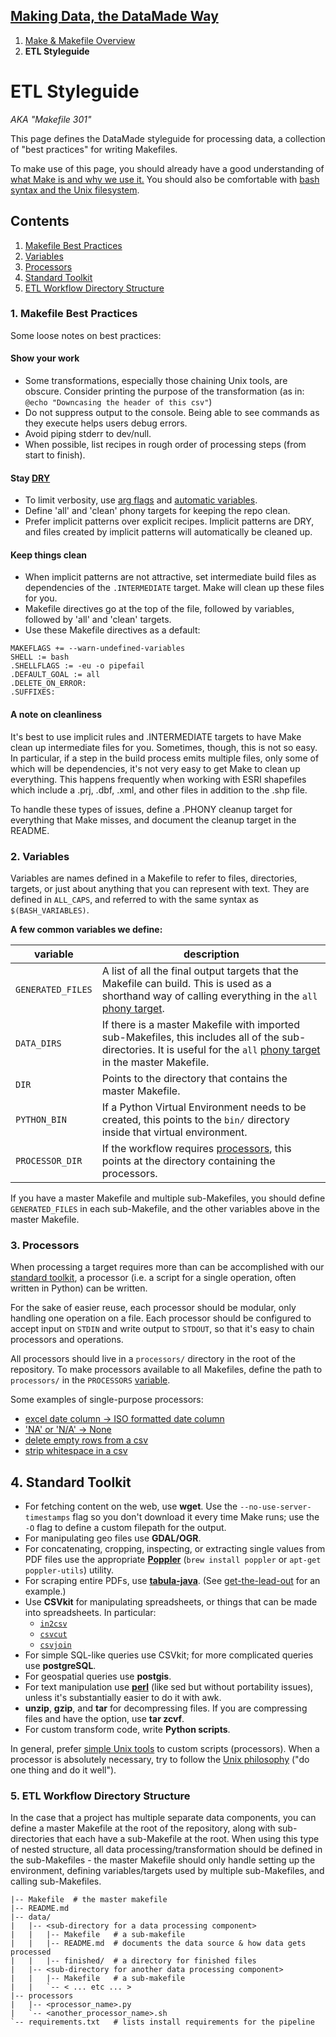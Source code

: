 ## [Making Data, the DataMade Way](https://github.com/datamade/data-making-guidelines/blob/master/README.md)
1. [Make & Makefile Overview](https://github.com/datamade/data-making-guidelines/blob/master/make.md)
2. **ETL Styleguide**

# ETL Styleguide
*AKA "Makefile 301"*

This page defines the DataMade styleguide for processing data, a collection of "best practices" for writing Makefiles. 

To make use of this page, you should already have a good understanding of [what Make is and why we use it.](https://github.com/datamade/data-making-guidelines/blob/master/make.md) You should also be comfortable with [bash syntax and the Unix filesystem](http://ryanstutorials.net/bash-scripting-tutorial/).

## Contents

1. [Makefile Best Practices](#1-makefile-best-practices)
2. [Variables](#2-variables)
3. [Processors](#3-processors)
4. [Standard Toolkit](#4-standard-toolkit)
5. [ETL Workflow Directory Structure](#5-etl-workflow-directory-structure)

### 1. Makefile Best Practices

Some loose notes on best practices:

#### Show your work
- Some transformations, especially those chaining Unix tools, are obscure. Consider printing the purpose of the transformation (as in: `@echo "Downcasing the header of this csv"`)
- Do not suppress output to the console. Being able to see commands as they execute helps users debug errors.
- Avoid piping stderr to dev/null.
- When possible, list recipes in rough order of processing steps (from start to finish).

#### Stay [DRY](https://en.wikipedia.org/wiki/Don't_repeat_yourself)
- To limit verbosity, use [arg flags](https://gobyexample.com/command-line-flags) and [automatic variables](https://www.gnu.org/software/make/manual/html_node/Automatic-Variables.html). 
- Define 'all' and 'clean' phony targets for keeping the repo clean.
- Prefer implicit patterns over explicit recipes. Implicit patterns are DRY, and files created by implicit patterns will automatically be cleaned up.

#### Keep things clean
- When implicit patterns are not attractive, set intermediate build files as dependencies of the `.INTERMEDIATE` target. Make will clean up these files for you.
- Makefile directives go at the top of the file, followed by variables, followed by 'all' and 'clean' targets.
- Use these Makefile directives as a default:
```make
MAKEFLAGS += --warn-undefined-variables
SHELL := bash
.SHELLFLAGS := -eu -o pipefail
.DEFAULT_GOAL := all
.DELETE_ON_ERROR:
.SUFFIXES:
```

#### A note on cleanliness
It's best to use implicit rules and .INTERMEDIATE targets to have Make clean up intermediate files for you. Sometimes, though, this is not so easy. In particular, if a step in the build process emits multiple files, only some of which will be dependencies, it's not very easy to get Make to clean up everything. This happens frequently when working with ESRI shapefiles which include a .prj, .dbf, .xml, and other files in addition to the .shp file. 

To handle these types of issues, define a .PHONY cleanup target for everything that Make misses, and document the cleanup target in the README.

### 2. Variables
Variables are names defined in a Makefile to refer to files, directories, targets, or just about anything that you can represent with text. They are defined in `ALL_CAPS`, and referred to with the same syntax as `$(BASH_VARIABLES)`. 

**A few common variables we define:**

| variable | description |
|---|---|
| ```GENERATED_FILES``` | A list of all the final output targets that the Makefile can build. This is used as a shorthand way of calling everything in the `all` [phony target](https://github.com/datamade/data-making-guidelines#phony-targets). |
| ```DATA_DIRS``` | If there is a master Makefile with imported sub-Makefiles, this includes all of the sub-directories. It is useful for the `all` [phony target](https://github.com/datamade/data-making-guidelines#phony-targets) in the master Makefile. |
| ```DIR``` | Points to the directory that contains the master Makefile. |
| ```PYTHON_BIN``` | If a Python Virtual Environment needs to be created, this points to the ```bin/``` directory inside that virtual environment. |
| ```PROCESSOR_DIR``` | If the workflow requires [processors](https://github.com/datamade/data-making-guidelines/blob/master/styleguide.md#3-processors), this points at the directory containing the processors. |

If you have a master Makefile and multiple sub-Makefiles, you should define ```GENERATED_FILES``` in each sub-Makefile, and the other variables above in the master Makefile.

### 3. Processors
When processing a target requires more than can be accomplished with our [standard toolkit](https://github.com/datamade/data-making-guidelines/blob/master/styleguide.md#4-standard-toolkit), a processor (i.e. a script for a single operation, often written in Python) can be written.

For the sake of easier reuse, each processor should be modular, only handling one operation on a file. Each processor should be configured to accept input on ```STDIN``` and write output to ```STDOUT```, so that it's easy to chain processors and operations.

All processors should live in a ```processors/``` directory in the root of the repository. To make processors available to all Makefiles, define the path to ```processors/``` in the ```PROCESSORS``` [variable](https://github.com/datamade/data-making-guidelines/blob/master/styleguide.md#variables).

Some examples of single-purpose processors:
- [excel date column -> ISO formatted date column](https://github.com/datamade/gary-counts-data/blob/master/data/processors/convert_excel_time.py)
- ['NA' or 'N/A' -> None](https://github.com/datamade/gary-counts-data/blob/master/data/processors/make_real_nulls.py)
- [delete empty rows from a csv](https://github.com/datamade/gary-counts-data/blob/master/data/processors/delete_empty_rows.py)
- [strip whitespace in a csv](https://github.com/datamade/gary-counts-data/blob/master/data/processors/strip_whitespace.py)

## 4. Standard Toolkit

- For fetching content on the web, use **wget**. Use the `--no-use-server-timestamps` flag so you don't download it every time Make runs; use the `-O` flag to define a custom filepath for the output.
- For manipulating geo files use **GDAL/OGR**. 
- For concatenating, cropping, inspecting, or extracting single values from PDF files use the appropriate [**Poppler**](https://packages.debian.org/sid/poppler-utils) (`brew install poppler` or `apt-get poppler-utils`) utility. 
- For scraping entire PDFs, use [**tabula-java**](https://github.com/tabulapdf/tabula-java). (See [get-the-lead-out](https://github.com/City-Bureau/get-the-lead-out/blob/master/Makefile) for an example.)
- Use **CSVkit** for manipulating spreadsheets, or things that can be made into spreadsheets. In particular:
  -  [```in2csv```](https://csvkit.readthedocs.org/en/0.9.1/scripts/in2csv.html)    
  -  [```csvcut```](https://csvkit.readthedocs.org/en/0.9.1/scripts/csvcut.html)
  -  [```csvjoin```](https://csvkit.readthedocs.org/en/0.9.1/scripts/csvjoin.html) 
- For simple SQL-like queries use CSVkit; for more complicated queries use **postgreSQL**.
- For geospatial queries use **postgis**.
- For text manipulation use **[perl](https://luv.asn.au/overheads/perl/man.html)** (like sed but without portability issues), unless it's substantially easier to do it with awk.
- **unzip**, **gzip**, and **tar** for decompressing files. If you are compressing files and have the option, use **tar zcvf**.
- For custom transform code, write **Python scripts**.

In general, prefer [simple Unix tools](http://physics.oregonstate.edu/~landaur/nacphy/coping-with-unix/node145.html) to custom scripts (processors). When a processor is absolutely necessary, try to follow the [Unix philosophy](http://www.faqs.org/docs/artu/ch01s06.html) ("do one thing and do it well").

### 5. ETL Workflow Directory Structure

In the case that a project has multiple separate data components, you can define a master Makefile at the root of the repository, along with sub-directories that each have a sub-Makefile at the root. When using this type of nested structure, all data processing/transformation should be defined in the sub-Makefiles - the master Makefile should only handle setting up the environment, defining variables/targets used by multiple sub-Makefiles, and calling sub-Makefiles.

```
|-- Makefile  # the master makefile
|-- README.md
|-- data/
|   |-- <sub-directory for a data processing component>
|   |   |-- Makefile   # a sub-makefile
|   |   |-- README.md  # documents the data source & how data gets processed
|   |   |-- finished/  # a directory for finished files
|   |-- <sub-directory for another data processing component>
|   |   |-- Makefile   # a sub-makefile
|   |   `-- < ... etc ... >
|-- processors
|   |-- <processor_name>.py
|   `-- <another_processor_name>.sh
`-- requirements.txt   # lists install requirements for the pipeline
```
